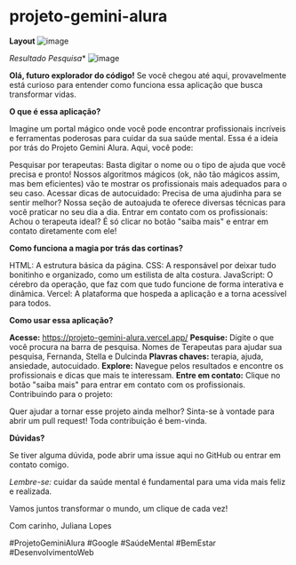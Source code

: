 # projeto-gemini-alura

**Layout**
![image](https://github.com/user-attachments/assets/16c02603-7c70-4041-bf75-2c4c1e24af6d)

*Resultado Pesquisa**
![image](https://github.com/user-attachments/assets/458baad0-0ad1-4e9c-8907-40d5a0783f6f)



**Olá, futuro explorador do código!**
Se você chegou até aqui, provavelmente está curioso para entender como funciona essa aplicação que busca transformar vidas.

**O que é essa aplicação?**

Imagine um portal mágico onde você pode encontrar profissionais incríveis e ferramentas poderosas para cuidar da sua saúde mental. Essa é a ideia por trás do Projeto Gemini Alura. Aqui, você pode:

Pesquisar por terapeutas: Basta digitar o nome ou o tipo de ajuda que você precisa e pronto! Nossos algoritmos mágicos (ok, não tão mágicos assim, mas bem eficientes) vão te mostrar os profissionais mais adequados para o seu caso.
Acessar dicas de autocuidado: Precisa de uma ajudinha para se sentir melhor? Nossa seção de autoajuda te oferece diversas técnicas para você praticar no seu dia a dia.
Entrar em contato com os profissionais: Achou o terapeuta ideal? É só clicar no botão "saiba mais" e entrar em contato diretamente com ele!

**Como funciona a magia por trás das cortinas?**

HTML: A estrutura básica da página.
CSS: A responsável por deixar tudo bonitinho e organizado, como um estilista de alta costura.
JavaScript: O cérebro da operação, que faz com que tudo funcione de forma interativa e dinâmica.
Vercel: A plataforma que hospeda a aplicação e a torna acessível para todos.

**Como usar essa aplicação?**

**Acesse:** https://projeto-gemini-alura.vercel.app/ 
**Pesquise:** Digite o que você procura na barra de pesquisa. Nomes de Terapeutas para ajudar sua pesquisa, Fernanda, Stella e Dulcinda
**Plavras chaves:** terapia, ajuda, ansiedade, autocuidado.
**Explore:** Navegue pelos resultados e encontre os profissionais e dicas que mais te interessam.
**Entre em contato:** Clique no botão "saiba mais" para entrar em contato com os profissionais.
Contribuindo para o projeto:

Quer ajudar a tornar esse projeto ainda melhor? Sinta-se à vontade para abrir um pull request! Toda contribuição é bem-vinda.

**Dúvidas?**

Se tiver alguma dúvida, pode abrir uma issue aqui no GitHub ou entrar em contato comigo.

*Lembre-se:* cuidar da saúde mental é fundamental para uma vida mais feliz e realizada.

Vamos juntos transformar o mundo, um clique de cada vez!

Com carinho,
Juliana Lopes

#ProjetoGeminiAlura #Google #SaúdeMental #BemEstar #DesenvolvimentoWeb
